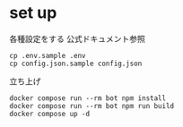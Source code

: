 # set up

各種設定をする
公式ドキュメント参照
```
cp .env.sample .env
cp config.json.sample config.json
```

立ち上げ
```
docker compose run --rm bot npm install
docker compose run --rm bot npm run build
docker compose up -d
```
